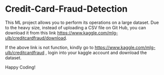# Credit-Card-Fraud-Detection

This ML project allows you to perform its operations on a large dataset. Due to the heavy size, instead of uploading a CSV file on Git Hub, you can download it from this link https://www.kaggle.com/mlg-ulb/creditcardfraud/download. 

If the above link is not function, kindly go to https://www.kaggle.com/mlg-ulb/creditcardfraud , login into your kaggle account and download the dataset.

Happy Coding!
